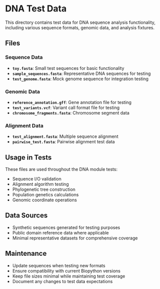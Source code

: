 # DNA Test Data

This directory contains test data for DNA sequence analysis functionality, including various sequence formats, genomic data, and analysis fixtures.

## Files

### Sequence Data
- **`toy.fasta`**: Small test sequences for basic functionality
- **`sample_sequences.fasta`**: Representative DNA sequences for testing
- **`test_genome.fasta`**: Mock genome sequence for integration testing

### Genomic Data
- **`reference_annotation.gff`**: Gene annotation file for testing
- **`test_variants.vcf`**: Variant call format file for testing
- **`chromosome_fragments.fasta`**: Chromosome segment data

### Alignment Data
- **`test_alignment.fasta`**: Multiple sequence alignment
- **`pairwise_test.fasta`**: Pairwise alignment test data

## Usage in Tests

These files are used throughout the DNA module tests:
- Sequence I/O validation
- Alignment algorithm testing
- Phylogenetic tree construction
- Population genetics calculations
- Genomic coordinate operations

## Data Sources

- Synthetic sequences generated for testing purposes
- Public domain reference data where applicable
- Minimal representative datasets for comprehensive coverage

## Maintenance

- Update sequences when testing new formats
- Ensure compatibility with current Biopython versions
- Keep file sizes minimal while maintaining test coverage
- Document any changes to test data expectations
